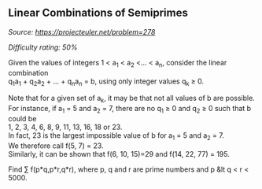 Linear Combinations of Semiprimes
---------------------------------

*Source: https://projecteuler.net/problem=278*


*Difficulty rating: 50%*

Given the values of integers 1 \< a<sub>1</sub> \< a<sub>2</sub> \<... \< a<sub>n</sub>, consider
the linear combination\
q<sub>1</sub>a<sub>1</sub> + q<sub>2</sub>a<sub>2</sub> + ... + q<sub>n</sub>a<sub>n</sub> = b, using only integer values q<sub>k</sub>
≥ 0.

Note that for a given set of a<sub>k</sub>, it may be that not all values of b
are possible.\
 For instance, if a<sub>1</sub> = 5 and a<sub>2</sub> = 7, there are no q<sub>1</sub> ≥ 0 and q<sub>2</sub>
≥ 0 such that b could be\
 1, 2, 3, 4, 6, 8, 9, 11, 13, 16, 18 or 23.\
 In fact, 23 is the largest impossible value of b for a<sub>1</sub> = 5 and a<sub>2</sub>
= 7.\
 We therefore call f(5, 7) = 23.\
 Similarly, it can be shown that f(6, 10, 15)=29 and f(14, 22, 77) =
195.

Find ∑ f(p\*q,p\*r,q\*r), where p, q and r are prime numbers and p &lt q
\< r \< 5000.
